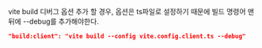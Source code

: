 vite build 디버그 옵션 추가 할 경우, 옵션은 ts파일로 설정하기 때문에 빌드 명령어 맨 뒤에 --debug를 추가해야한다.

```json
"build:client": "vite build --config vite.config.client.ts --debug"
```
